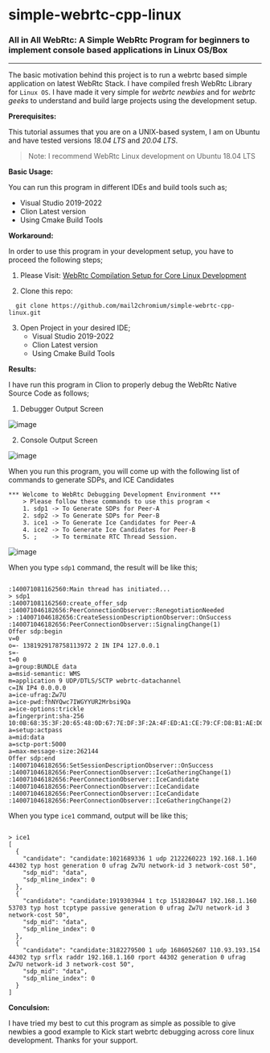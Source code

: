 # simple-webrtc-cpp-linux

### All in All WebRtc: A Simple WebRtc Program for beginners to implement console based applications in Linux OS/Box

-------

The basic motivation behind this project is to run a webrtc based simple application on latest WebRtc Stack. I have compiled fresh WebRtc Library for `Linux OS`.
I have made it very simple for *webrtc newbies* and for *webrtc geeks* to understand and build large projects using the development setup.

**Prerequisites:**

This tutorial assumes that you are on a UNIX-based system, I am on Ubuntu and have tested versions *18.04 LTS* and *20.04 LTS*.

> Note: I recommend WebRtc Linux development on Ubuntu 18.04 LTS


**Basic Usage:**

You can run this program in different IDEs and build tools such as;

- Visual Studio 2019-2022
- Clion Latest version
- Using Cmake Build Tools

**Workaround:**

In order to use this program in your development setup, you have to proceed the following steps;

1. Please Visit: [WebRtc Compilation Setup for Core Linux Development](https://medium.com/@BeingOttoman/simplest-webrtc-debugging-development-environment-for-linux-3d4e4aed54f3)


2. Clone this repo:

```
  git clone https://github.com/mail2chromium/simple-webrtc-cpp-linux.git

```

3. Open Project in your desired IDE;
    - Visual Studio 2019-2022
    - Clion Latest version
    - Using Cmake Build Tools


**Results:**

I have run this program in Clion to properly debug the WebRtc Native Source Code as follows;

1. Debugger Output Screen

![image](https://user-images.githubusercontent.com/42235538/171619877-b57a8e6d-bb9f-42b5-8b68-e8bbb487f102.png)

2. Console Output Screen

![image](https://user-images.githubusercontent.com/42235538/171619997-43e15e19-20cc-436a-9808-8346ed111e81.png)

When you run this program, you will come up with the following list of commands to generate SDPs, and ICE Candidates

```
*** Welcome to WebRtc Debugging Development Environment ***
    > Please follow these commands to use this program < 
    1. sdp1 -> To Generate SDPs for Peer-A 
    2. sdp2 -> To Generate SDPs for Peer-B 
    3. ice1 -> To Generate Ice Candidates for Peer-A 
    4. ice2 -> To Generate Ice Candidates for Peer-B 
    5. ;    -> To terminate RTC Thread Session. 

```

![image](https://user-images.githubusercontent.com/42235538/171621651-f09dd00b-ab14-4f4c-8c2e-672df6f523aa.png)

When you type `sdp1` command, the result will be like this;

```

:140071081162560:Main thread has initiated...
> sdp1
:140071081162560:create_offer_sdp
:140071046182656:PeerConnectionObserver::RenegotiationNeeded
> :140071046182656:CreateSessionDescriptionObserver::OnSuccess
:140071046182656:PeerConnectionObserver::SignalingChange(1)
Offer sdp:begin
v=0
o=- 1381929178758113972 2 IN IP4 127.0.0.1
s=-
t=0 0
a=group:BUNDLE data
a=msid-semantic: WMS
m=application 9 UDP/DTLS/SCTP webrtc-datachannel
c=IN IP4 0.0.0.0
a=ice-ufrag:Zw7U
a=ice-pwd:fhNYQwc7IWGYYUR2Mrbsi9Qa
a=ice-options:trickle
a=fingerprint:sha-256 10:0B:68:35:3F:20:65:48:0D:67:7E:DF:3F:2A:4F:ED:A1:CE:79:CF:D8:B1:AE:D0:57:59:BB:C6:4A:DD:91:8C
a=setup:actpass
a=mid:data
a=sctp-port:5000
a=max-message-size:262144
Offer sdp:end
:140071046182656:SetSessionDescriptionObserver::OnSuccess
:140071046182656:PeerConnectionObserver::IceGatheringChange(1)
:140071046182656:PeerConnectionObserver::IceCandidate
:140071046182656:PeerConnectionObserver::IceCandidate
:140071046182656:PeerConnectionObserver::IceCandidate
:140071046182656:PeerConnectionObserver::IceGatheringChange(2)

```

When you type `ice1` command, output will be like this;

```

> ice1
[
  {
    "candidate": "candidate:1021689336 1 udp 2122260223 192.168.1.160 44302 typ host generation 0 ufrag Zw7U network-id 3 network-cost 50",
    "sdp_mid": "data",
    "sdp_mline_index": 0
  },
  {
    "candidate": "candidate:1919303944 1 tcp 1518280447 192.168.1.160 53703 typ host tcptype passive generation 0 ufrag Zw7U network-id 3 network-cost 50",
    "sdp_mid": "data",
    "sdp_mline_index": 0
  },
  {
    "candidate": "candidate:3182279500 1 udp 1686052607 110.93.193.154 44302 typ srflx raddr 192.168.1.160 rport 44302 generation 0 ufrag Zw7U network-id 3 network-cost 50",
    "sdp_mid": "data",
    "sdp_mline_index": 0
  }
]

```

**Conculsion:**

I have tried my best to cut this program as simple as possible to give newbies a good example to Kick start webrtc debugging across core linux development. Thanks for your support.
